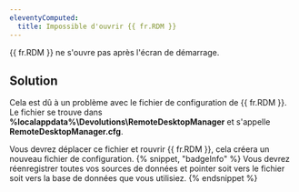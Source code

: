 ```yaml
---
eleventyComputed:
  title: Impossible d'ouvrir {{ fr.RDM }}
---
```

{{ fr.RDM }} ne s'ouvre pas après l'écran de démarrage.
## Solution
Cela est dû à un problème avec le fichier de configuration de {{ fr.RDM }}. Le fichier se trouve dans **%localappdata%\Devolutions\RemoteDesktopManager** et s'appelle **RemoteDesktopManager.cfg**.

Vous devrez déplacer ce fichier et rouvrir {{ fr.RDM }}, cela créera un nouveau fichier de configuration.
{% snippet, "badgeInfo" %}
Vous devrez réenregistrer toutes vos sources de données et pointer soit vers le fichier soit vers la base de données que vous utilisiez.
{% endsnippet %}

